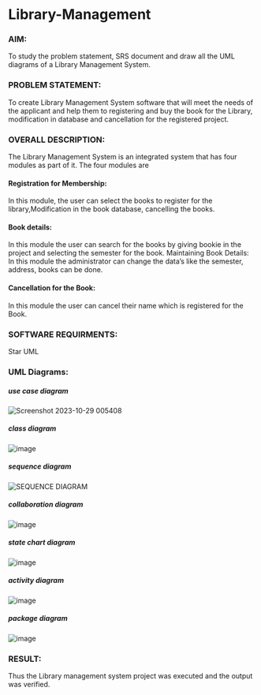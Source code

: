 # Library-Management
### AIM:
To study the problem statement, SRS document and draw all the UML diagrams of a Library Management System.
### PROBLEM STATEMENT:
To create Library Management System software that will meet the needs of the applicant
and help them to registering and buy the book for the Library, modification in database and
cancellation for the registered project.
### OVERALL DESCRIPTION:
The Library Management System is an integrated system that has four modules as part of
it. The four modules are
#### Registration for Membership:
In this module, the user can select the books to register for the library,Modification in the book
database, cancelling the books.
#### Book details:
In this module the user can search for the books by giving bookie in the project and selecting
the semester for the book.
Maintaining Book Details:
In this module the administrator can change the data’s like the semester, address, books can be
done.
#### Cancellation for the Book:
In this module the user can cancel their name which is registered for the Book.
### SOFTWARE REQUIRMENTS:
Star UML
### UML Diagrams:
##### use case diagram
![Screenshot 2023-10-29 005408](https://github.com/AmruthaRajsheker/Library-Management/assets/119475943/cb8a7a6f-f834-435f-bd34-6dde5a333182)

##### class diagram
![image](https://github.com/AmruthaRajsheker/Library-Management/assets/119475943/db1ec5a3-3772-4ce3-b782-01c043c303ee)

##### sequence diagram
![SEQUENCE DIAGRAM](https://github.com/AmruthaRajsheker/Library-Management/assets/119475943/f514e90f-4f5f-4db6-a570-2ec9ad27b632)

##### collaboration diagram
![image](https://github.com/AmruthaRajsheker/Library-Management/assets/119475943/1c1bc042-8c99-4cfa-9ecf-638fbd83b93b)

##### state chart diagram
![image](https://github.com/AmruthaRajsheker/Library-Management/assets/119475943/28578e27-4589-4614-b897-ec8930111b5a)

##### activity diagram
![image](https://github.com/AmruthaRajsheker/Library-Management/assets/119475943/973b133e-212e-4638-b227-a0f618307f4b)

##### package diagram
![image](https://github.com/AmruthaRajsheker/Library-Management/assets/119475943/81be54fa-ebea-4bc4-802f-6b5e4b6fce36)

### RESULT:
Thus the Library management system project was executed and the output was verified.
